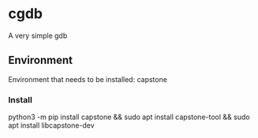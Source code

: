 # cgdb
A very simple gdb

## Environment
Environment that needs to be installed: capstone

### Install
python3 -m pip install capstone && sudo apt install capstone-tool && sudo apt install libcapstone-dev

